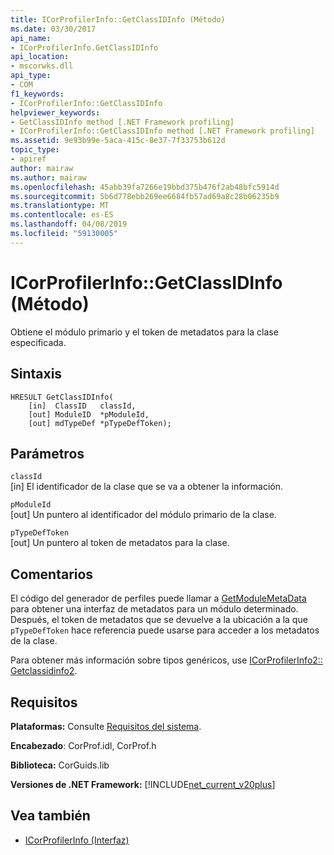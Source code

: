 ```yaml
---
title: ICorProfilerInfo::GetClassIDInfo (Método)
ms.date: 03/30/2017
api_name:
- ICorProfilerInfo.GetClassIDInfo
api_location:
- mscorwks.dll
api_type:
- COM
f1_keywords:
- ICorProfilerInfo::GetClassIDInfo
helpviewer_keywords:
- GetClassIDInfo method [.NET Framework profiling]
- ICorProfilerInfo::GetClassIDInfo method [.NET Framework profiling]
ms.assetid: 9e93b99e-5aca-415c-8e37-7f33753b612d
topic_type:
- apiref
author: mairaw
ms.author: mairaw
ms.openlocfilehash: 45abb39fa7266e19bbd375b476f2ab48bfc5914d
ms.sourcegitcommit: 5b6d778ebb269ee6684fb57ad69a8c28b06235b9
ms.translationtype: MT
ms.contentlocale: es-ES
ms.lasthandoff: 04/08/2019
ms.locfileid: "59130005"
---
```

# <a name="icorprofilerinfogetclassidinfo-method"></a>ICorProfilerInfo::GetClassIDInfo (Método)
Obtiene el módulo primario y el token de metadatos para la clase especificada.  
  
## <a name="syntax"></a>Sintaxis  
  
```  
HRESULT GetClassIDInfo(  
    [in]  ClassID   classId,  
    [out] ModuleID  *pModuleId,  
    [out] mdTypeDef *pTypeDefToken);  
```  
  
## <a name="parameters"></a>Parámetros  
 `classId`  
 [in] El identificador de la clase que se va a obtener la información.  
  
 `pModuleId`  
 [out] Un puntero al identificador del módulo primario de la clase.  
  
 `pTypeDefToken`  
 [out] Un puntero al token de metadatos para la clase.  
  
## <a name="remarks"></a>Comentarios  
 El código del generador de perfiles puede llamar a [GetModuleMetaData](../../../../docs/framework/unmanaged-api/profiling/icorprofilerinfo-getmodulemetadata-method.md) para obtener una interfaz de metadatos para un módulo determinado. Después, el token de metadatos que se devuelve a la ubicación a la que `pTypeDefToken` hace referencia puede usarse para acceder a los metadatos de la clase.  
  
 Para obtener más información sobre tipos genéricos, use [ICorProfilerInfo2:: Getclassidinfo2](../../../../docs/framework/unmanaged-api/profiling/icorprofilerinfo2-getclassidinfo2-method.md).  
  
## <a name="requirements"></a>Requisitos  
 **Plataformas:** Consulte [Requisitos del sistema](../../../../docs/framework/get-started/system-requirements.md).  
  
 **Encabezado**: CorProf.idl, CorProf.h  
  
 **Biblioteca:** CorGuids.lib  
  
 **Versiones de .NET Framework:** [!INCLUDE[net_current_v20plus](../../../../includes/net-current-v20plus-md.md)]  
  
## <a name="see-also"></a>Vea también

- [ICorProfilerInfo (Interfaz)](../../../../docs/framework/unmanaged-api/profiling/icorprofilerinfo-interface.md)
